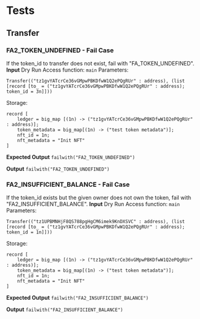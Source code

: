 # Tests

## Transfer

### FA2_TOKEN_UNDEFINED - Fail Case
If the token_id to transfer does not exist, fail with "FA_TOKEN_UNDEFINED".
**Input**
Dry Run
Access function: `main`
Parameters:

    Transfer(("tz1gvYATcrCe36vGMpwPBKDfwW1Q2ePQgRUr" : address), (list [record [to_ = ("tz1gvYATcrCe36vGMpwPBKDfwW1Q2ePQgRUr" : address); token_id = 3n]]))
Storage:

    record [
        ledger = big_map [(1n) -> ("tz1gvYATcrCe36vGMpwPBKDfwW1Q2ePQgRUr" : address)];
        token_metadata = big_map[(1n) -> ("test token metadata")];
        nft_id = 1n;
        nft_metadata = "Init NFT"
    ]

**Expected Output**
`failwith("FA2_TOKEN_UNDEFINED")`

**Output**
`failwith("FA2_TOKEN_UNDEFINED")`

### FA2_INSUFFICIENT_BALANCE - Fail Case
If the token_id exists but the given owner does not own the token, fail with "FA2_INSUFFICIENT_BALANCE".
**Input**
Dry Run
Access function: `main`
Parameters:

    Transfer(("tz1UPBMNHjF8QS788pgHgCM6imek9KnDXSVC" : address), (list [record [to_ = ("tz1gvYATcrCe36vGMpwPBKDfwW1Q2ePQgRUr" : address); token_id = 1n]]))
Storage:

    record [
        ledger = big_map [(1n) -> ("tz1gvYATcrCe36vGMpwPBKDfwW1Q2ePQgRUr" : address)];
        token_metadata = big_map[(1n) -> ("test token metadata")];
        nft_id = 1n;
        nft_metadata = "Init NFT"
    ]

**Expected Output**
`failwith("FA2_INSUFFICIENT_BALANCE")`

**Output**
`failwith("FA2_INSUFFICIENT_BALANCE")`